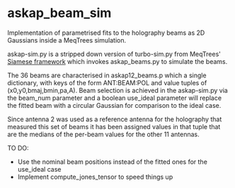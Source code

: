 # askap_beam_sim

Implementation of parametrised fits to the holography beams as 2D Gaussians inside a MeqTrees simulation.

askap-sim.py is a stripped down version of turbo-sim.py from MeqTrees' [Siamese framework](https://github.com/ska-sa/meqtrees-cattery/tree/master/Cattery/Siamese) which invokes askap_beams.py to simulate the beams. 

The 36 beams are characterised in askap12_beams.p which a single dictionary, with keys of the form ANT:BEAM:POL and value tuples of (x0,y0,bmaj,bmin,pa,A). Beam selection is achieved in the askap-sim.py via the beam_num parameter and a boolean use_ideal parameter will replace the fitted beam with a circular Gaussian for comparison to the ideal case.

Since antenna 2 was used as a reference antenna for the holography that measured this set of beams it has been assigned values in that tuple that are the medians of the per-beam values for the other 11 antennas.

TO DO:
- Use the nominal beam positions instead of the fitted ones for the use_ideal case
- Implement compute_jones_tensor to speed things up
